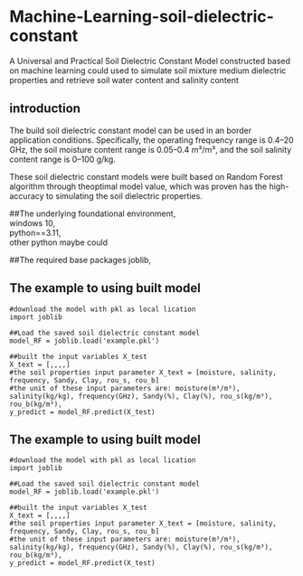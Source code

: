 # Machine-Learning-soil-dielectric-constant
A Universal and Practical Soil Dielectric Constant Model constructed based on machine learning could used to simulate soil mixture medium dielectric properties and retrieve soil water content and salinity content

## introduction
The build soil dielectric constant model can be used in an border application conditions. Specifically, the operating frequency range is 0.4–20 GHz, the soil moisture content range is 0.05–0.4 m³/m³, and the soil salinity content range is 0–100 g/kg.

These soil dielectric constant models were built based on Random Forest algorithm through theoptimal model value, which was proven has the high-accuracy to simulating the soil dielectric properties.

##The underlying foundational environment,<br>
windows 10,<br>
python==3.11,<br>
other python maybe could  

##The required base packages
joblib,

## The example to using built model
```
#download the model with pkl as local lication
import joblib      

##Load the saved soil dielectric constant model  
model_RF = joblib.load('example.pkl')

##built the input variables X_test
X_text = [,,,,]
#the soil properties input parameter X_text = [moisture, salinity, frequency, Sandy, Clay, rou_s, rou_b]
#the unit of these input parameters are: moisture(m³/m³), salinity(kg/kg), frequency(GHz), Sandy(%), Clay(%), rou_s(kg/m³), rou_b(kg/m³), 
y_predict = model_RF.predict(X_test)
```
## The example to using built model
```
#download the model with pkl as local lication
import joblib      

##Load the saved soil dielectric constant model  
model_RF = joblib.load('example.pkl')

##built the input variables X_test
X_text = [,,,,]
#the soil properties input parameter X_text = [moisture, salinity, frequency, Sandy, Clay, rou_s, rou_b]
#the unit of these input parameters are: moisture(m³/m³), salinity(kg/kg), frequency(GHz), Sandy(%), Clay(%), rou_s(kg/m³), rou_b(kg/m³), 
y_predict = model_RF.predict(X_test)
```
